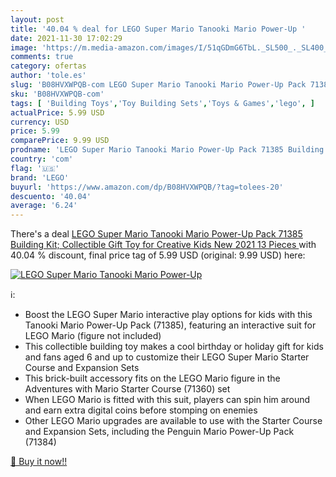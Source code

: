 ```yaml
---
layout: post
title: '40.04 % deal for LEGO Super Mario Tanooki Mario Power-Up '
date: 2021-11-30 17:02:29
image: 'https://m.media-amazon.com/images/I/51qGDmG6TbL._SL500_._SL400_.jpg'
comments: true
category: ofertas
author: 'tole.es'
slug: 'B08HVXWPQB-com LEGO Super Mario Tanooki Mario Power-Up Pack 71385...'
sku: 'B08HVXWPQB-com'
tags: [ 'Building Toys','Toy Building Sets','Toys & Games','lego', ]
actualPrice: 5.99 USD
currency: USD
price: 5.99
comparePrice: 9.99 USD
prodname: 'LEGO Super Mario Tanooki Mario Power-Up Pack 71385 Building Kit; Collectible Gift Toy for Creative Kids  New 2021  13 Pieces '
country: 'com'
flag: '🇺🇸'
brand: 'LEGO'
buyurl: 'https://www.amazon.com/dp/B08HVXWPQB/?tag=tolees-20'
descuento: '40.04'
average: '6.24'
---
```


There's a deal [LEGO Super Mario Tanooki Mario Power-Up Pack 71385 Building Kit; Collectible Gift Toy for Creative Kids  New 2021  13 Pieces ](https://www.amazon.com/dp/B08HVXWPQB/?tag=tolees-20)  with  40.04 % discount, final price tag of  5.99 USD (original: 9.99 USD) here:

[![LEGO Super Mario Tanooki Mario Power-Up ](https://m.media-amazon.com/images/I/51qGDmG6TbL._SL500_._SL400_.jpg)](https://www.amazon.com/dp/B08HVXWPQB/?tag=tolees-20)

ℹ️:

- Boost the LEGO Super Mario interactive play options for kids with this Tanooki Mario Power-Up Pack (71385), featuring an interactive suit for LEGO Mario (figure not included)
- This collectible building toy makes a cool birthday or holiday gift for kids and fans aged 6 and up to customize their LEGO Super Mario Starter Course and Expansion Sets
- This brick-built accessory fits on the LEGO Mario figure in the Adventures with Mario Starter Course (71360) set
- When LEGO Mario is fitted with this suit, players can spin him around and earn extra digital coins before stomping on enemies
- Other LEGO Mario upgrades are available to use with the Starter Course and Expansion Sets, including the Penguin Mario Power-Up Pack (71384)

[🛒 Buy it now!!](https://www.amazon.com/dp/B08HVXWPQB/?tag=tolees-20)
